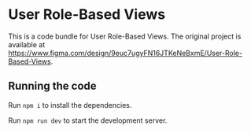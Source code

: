 
  # User Role-Based Views

  This is a code bundle for User Role-Based Views. The original project is available at https://www.figma.com/design/9euc7ugyFN16JTKeNeBxmE/User-Role-Based-Views.

  ## Running the code

  Run `npm i` to install the dependencies.

  Run `npm run dev` to start the development server.
  